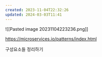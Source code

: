 ```yaml
---
created: 2023-11-04T22:32:26
updated: 2024-03-03T11:41
---
```

![[Pasted image 20231104223236.png]]

https://microservices.io/patterns/index.html

구성요소들 정리하기